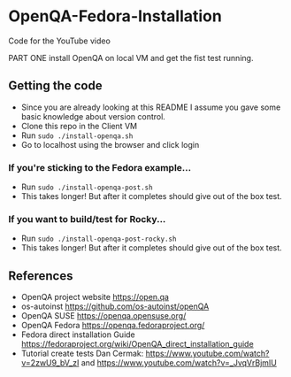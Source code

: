 # OpenQA-Fedora-Installation
Code for the YouTube video

PART ONE install OpenQA on local VM and get the fist test running.

## Getting the code

- Since you are already looking at this README I assume you gave some basic knowledge about version control.
- Clone this repo in the Client VM
- Run ```sudo ./install-openqa.sh```
- Go to localhost using the browser and click login

### If you're sticking to the Fedora example...
- Run ```sudo ./install-openqa-post.sh```
- This takes longer! But after it completes should give out of the box test.

### If you want to build/test for Rocky...
- Run ```sudo ./install-openqa-post-rocky.sh``` 
- This takes longer! But after it completes should give out of the box test.


## References
- OpenQA project website https://open.qa
- os-autoinst https://github.com/os-autoinst/openQA
- OpenQA SUSE https://openqa.opensuse.org/
- OpenQA Fedora https://openqa.fedoraproject.org/
- Fedora direct installation Guide https://fedoraproject.org/wiki/OpenQA_direct_installation_guide
- Tutorial create tests Dan Cermak: https://www.youtube.com/watch?v=2zwU9_bV_zI and https://www.youtube.com/watch?v=_JvqVrBjmIU
